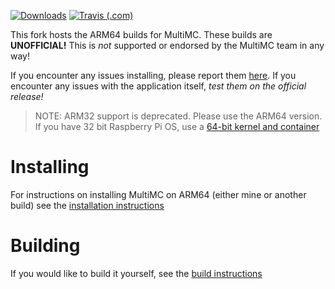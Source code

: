 [![Downloads](https://img.shields.io/github/downloads/JJTech0130/multimc-arm/total?style=for-the-badge)](https://github.com/JJTech0130/multimc-arm/releases/latest) [![Travis (.com)](https://img.shields.io/travis/com/JJTech0130/multimc-arm?style=for-the-badge)](https://travis-ci.com/JJTech0130/multimc-arm)

This fork hosts the ARM64 builds for MultiMC. These builds are **UNOFFICIAL!** This is *not* supported or endorsed by the MultiMC team in any way!

If you encounter any issues installing, please report them [here](https://github.com/JJTech0130/MultiMC5/issues). If you encounter any issues with the application itself, *test them on the official release!*

> NOTE: ARM32 support is deprecated. Please use the ARM64 version. If you have 32 bit Raspberry Pi OS, use a [64-bit kernel and container](https://www.raspberrypi.org/forums/viewtopic.php?t=232415)

# Installing
For instructions on installing MultiMC on ARM64 (either mine or another build) see the [installation instructions](install)
# Building
If you would like to build it yourself, see the [build instructions](build)

